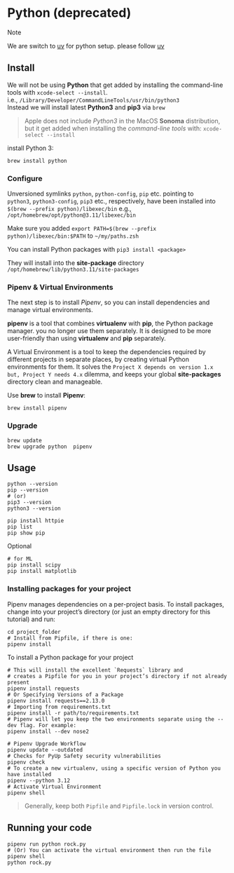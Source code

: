 # Python (deprecated)

> [!NOTE]
> We are switch to [uv](https://docs.astral.sh/uv/) for python setup. please follow [uv](uv.md)

## Install

We will not be using  **Python** that get added by installing the command-line tools with  `xcode-select --install`.  
i.e., `/Library/Developer/CommandLineTools/usr/bin/python3`  
Instead we will install latest **Python3** and **pip3** via `brew`

> Apple does not include *Python3* in the MacOS **Sonoma** distribution, but it get added when installing the *command-line tools* with: `xcode-select --install`

install Python 3:

```shell
brew install python
```

### Configure

Unversioned symlinks `python`, `python-config`, `pip` etc. pointing to  
`python3`, `python3-config`, `pip3` etc., respectively, have been installed into  
  `$(brew --prefix python)/libexec/bin` e.g., `/opt/homebrew/opt/python@3.11/libexec/bin`

Make sure you added `export PATH=$(brew --prefix python)/libexec/bin:$PATH` to `~/my/paths.zsh`

You can install Python packages with `pip3 install <package>`  

They will install into the **site-package** directory `/opt/homebrew/lib/python3.11/site-packages`

### Pipenv & Virtual Environments

The next step is to install *Pipenv*, so you can install dependencies and manage virtual environments.

**pipenv** is a tool that combines **virtualenv** with **pip**, the Python package manager. you no longer use them separately.
It is designed to be more user-friendly than using **virtualenv** and **pip** separately.

A Virtual Environment is a tool to keep the dependencies required by different projects in separate places, by creating virtual Python environments for them. It solves the `Project X depends on version 1.x but, Project Y needs 4.x` dilemma, and keeps your global **site-packages** directory clean and manageable.

Use **brew** to install **Pipenv**:

```shell
brew install pipenv
```

### Upgrade

```shell
brew update
brew upgrade python  pipenv
```

## Usage  

```shell
python --version
pip --version
# (or)
pip3 --version
python3 --version

pip install httpie
pip list
pip show pip
```

Optional

```shell
# for ML
pip install scipy
pip install matplotlib
```

### Installing packages for your project

Pipenv manages dependencies on a per-project basis. To install packages, change into your project’s directory (or just an empty directory for this tutorial) and run:

```shell
cd project_folder
# Install from Pipfile, if there is one:
pipenv install
```

To install a Python package for your project

```shell
# This will install the excellent `Requests` library and 
# creates a Pipfile for you in your project’s directory if not already present
pipenv install requests
# Or Specifying Versions of a Package
pipenv install requests==2.13.0
# Importing from requirements.txt
pipenv install -r path/to/requirements.txt
# Pipenv will let you keep the two environments separate using the --dev flag. For example:
pipenv install --dev nose2
```

```shell
# Pipenv Upgrade Workflow
pipenv update --outdated
# Checks for PyUp Safety security vulnerabilities
pipenv check
# To create a new virtualenv, using a specific version of Python you have installed
pipenv --python 3.12
# Activate Virtual Environment
pipenv shell
```

> Generally, keep both `Pipfile` and `Pipfile.lock` in version control.

## Running your code

```shell
pipenv run python rock.py
# (Or) You can activate the virtual environment then run the file
pipenv shell
python rock.py
```
